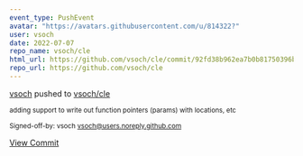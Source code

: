 ```yaml
---
event_type: PushEvent
avatar: "https://avatars.githubusercontent.com/u/814322?"
user: vsoch
date: 2022-07-07
repo_name: vsoch/cle
html_url: https://github.com/vsoch/cle/commit/92fd38b962ea7b0b81750396b08db36ed299fb12
repo_url: https://github.com/vsoch/cle
---
```


<a href='https://github.com/vsoch' target='_blank'>vsoch</a> pushed to <a href='https://github.com/vsoch/cle' target='_blank'>vsoch/cle</a>

<small>adding support to write out function pointers (params) with locations, etc

Signed-off-by: vsoch <vsoch@users.noreply.github.com></small>

<a href='https://github.com/vsoch/cle/commit/92fd38b962ea7b0b81750396b08db36ed299fb12' target='_blank'>View Commit</a>